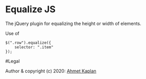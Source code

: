# Equalize JS

The jQuery plugin for equalizing the height or width of elements.

Use of

```
$(".row").equalize({
    selector: ".item"
});
```

#Legal

Author & copyright (c) 2020:  <a href="http://ahmetkaplan.org/">Ahmet Kaplan</a>
